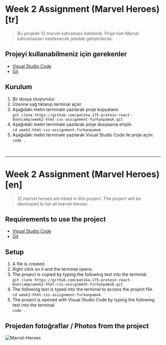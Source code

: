 # Week 2 Assignment (Marvel Heroes) [tr]
 > Bu projede 12 marvel kahramanı listelendi. Proje tüm Marvel kahramanları listelenecek şekilde geliştirilecek.

## Projeyi kullanabilmeniz için gerekenler

- [Visual Studio Code](https://code.visualstudio.com/download)
- [Git](https://git-scm.com/downloads)

## Kurulum

1. Bir dosya oluşturulur.
2. Üzerine sağ tıklanıp terminal açılır.
3. Aşağıdaki metin terminale yazılarak proje kopyalanır. <br>
`git clone https://github.com/patika-175-protein-react-bootcamp/week2-html-css-assignment-furkanpamuk.git` 
4. Aşağıdaki metin terminale yazılarak proje dosyasına erişilir. <br>
`cd week2-html-css-assignment-furkanpamuk `
5. Aşağıdaki metin terminale yazılarak Visual Studio Code ile proje açılır. <br> 
`code .`
    

<br>
<hr>

# Week 2 Assignment (Marvel Heroes) [en]
> 12 marvel heroes are listed in this project. The project will be developed to list all marvel heroes.

## Requirements to use the project

- [Visual Studio Code](https://code.visualstudio.com/download)
- [Git](https://git-scm.com/downloads)

## Setup

1. A file is created.
2. Right click on it and the terminal opens.
3. The project is copied by typing the following text into the terminal. <br>
    `git clone https://github.com/patika-175-protein-react-bootcamp/week2-html-css-assignment-furkanpamuk.git`
4. The following text is typed into the terminal to access the project file. <br>
`cd week2-html-css-assignment-furkanpamuk `
5. The project is opened with Visual Studio Code by typing the following text into the terminal. <br>
    `code .`

## Projeden fotoğraflar / Photos from the project

<img src="https://i.ibb.co/KhwzdC0/Marvel-Heroes.gif" alt="Marvel-Heroes"></a>
